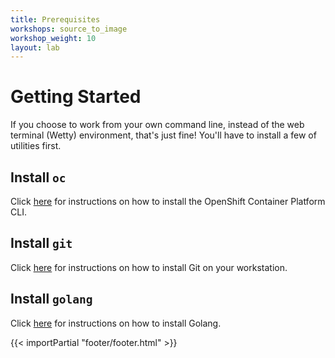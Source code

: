 ```yaml
---
title: Prerequisites
workshops: source_to_image
workshop_weight: 10
layout: lab
---
```


# Getting Started

If you choose to work from your own command line, instead of the web terminal (Wetty) environment, that's just fine!  You'll have to install a few of utilities first.

## Install `oc`

Click [here][1] for instructions on how to install the OpenShift Container Platform CLI.

## Install `git`

Click [here][2] for instructions on how to install Git on your workstation.

## Install `golang`

Click [here][3] for instructions on how to install Golang.

[1]: https://docs.openshift.com/enterprise/latest/cli_reference/get_started_cli.html
[2]: https://git-scm.com/book/en/v2/Getting-Started-Installing-Git
[3]: https://golang.org/doc/install

{{< importPartial "footer/footer.html" >}}